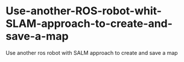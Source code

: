 # Use-another-ROS-robot-whit-SLAM-approach-to-create-and-save-a-map
Use another ros robot with SALM approach to create and save a map
